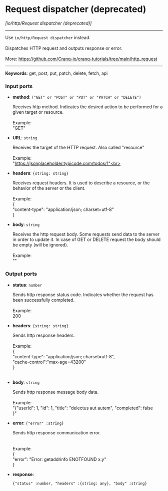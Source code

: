 # Request dispatcher (deprecated)

_[io/http/Request dispatcher (deprecated)]_

---

Use `io/http/Request dispatcher` instead.<br>
<br>
Dispatches HTTP request and outputs response or error.<br>
<br>
More: https://github.com/Cranq-io/cranq-tutorials/tree/main/http_request<br>

---

__Keywords__: get, post, put, patch, delete, fetch, api

### Input ports

* __method__: ` ("GET" or "POST" or "PUT" or "PATCH" or "DELETE") `


    Receives http method. Indicates the desired action to be performed for a given target or resource.<br>
    <br>
    Example:<br>
    "GET"<br>


* __URL__: ` string `


    Receives the target of the HTTP request. Also called "resource" <br>
    <br>
    Example:<br>
    "https://jsonplaceholder.typicode.com/todos/1"<br>


* __headers__: ` {string: string} `


    Receives request headers. It is  used to describe a resource, or the behavior of the server or the client.<br>
    <br>
    Example:<br>
    {<br>
      "content-type": "application/json; charset=utf-8"<br>
    }<br>


* __body__: ` string `


    Receives the http request body. Some requests send data to the server in order to update it. In case of GET or DELETE request the body should be empty (will be ignored).<br>
    <br>
    Example:<br>
    ""<br>

### Output ports

* __status__: ` number `


    Sends http response status code. Indicates whether the request has been  successfully completed.<br>
    <br>
    Example:<br>
    200<br>


* __headers__: ` {string: string} `


    Sends http response headers.<br>
    <br>
    Example:<br>
    {<br>
    "content-type": "application/json; charset=utf-8",<br>
    "cache-control":"max-age=43200"<br>
    }<br>
    <br>


* __body__: ` string `


    Sends http response message body data.<br>
    <br>
    Example:<br>
    "{\"userId\": 1, \"id\": 1, \"title\": \"delectus aut autem\",  \"completed\": false<br>
    }"<br>


* __error__: ` {"error" :string} `


    Sends http response communication error.<br>
    <br>
    <br>
    Example:<br>
    {<br>
      "error": "Error: getaddrinfo ENOTFOUND x.y"<br>
    } <br>


* __response__: 
    ```
    {"status" :number, "headers" :{string: any}, "body" :string}
    ```

